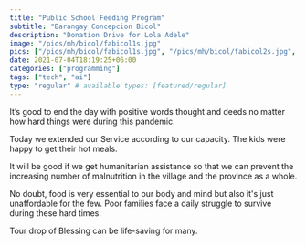 ```yaml
---
title: "Public School Feeding Program"
subtitle: "Barangay Concepcion Bicol"
description: "Donation Drive for Lola Adele"
image: "/pics/mh/bicol/fabicol1s.jpg"
pics: ["/pics/mh/bicol/fabicol1s.jpg", "/pics/mh/bicol/fabicol2s.jpg", "/pics/mh/bicol/fabicol3s.jpg", "/pics/mh/bicol/fabicol4s.jpg", "/pics/mh/bicol/fabicol5s.jpg"]
date: 2021-07-04T18:19:25+06:00
categories: ["programming"]
tags: ["tech", "ai"]
type: "regular" # available types: [featured/regular]
---
```




It’s good to end the day with positive words thought and deeds no matter how hard things were during this pandemic.

Today we extended our Service according to our capacity. The kids were happy to get their hot meals. 

<!-- When observing   the kids before and after they get their Hot Meals
  With a smile and happy behavior. -->

It will be good if we get humanitarian assistance so that we can prevent the increasing number of malnutrition in the village and the province as a whole.

No doubt, food is very essential to our body and mind but also it's just unaffordable for the few. Poor families face a daily struggle to survive during these hard times.

Tour drop of Blessing can be life-saving for many.
<!-- Yogi
Yogi Parivrata
 -->